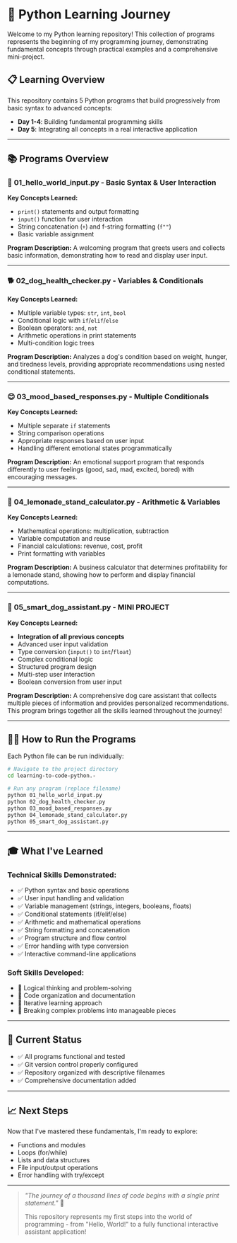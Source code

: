 # 🚀 Python Learning Journey

Welcome to my Python learning repository! This collection of programs represents the beginning of my programming journey, demonstrating fundamental concepts through practical examples and a comprehensive mini-project.

## 📋 Learning Overview

This repository contains 5 Python programs that build progressively from basic syntax to advanced concepts:

- **Day 1-4**: Building fundamental programming skills
- **Day 5**: Integrating all concepts in a real interactive application

---

## 📚 Programs Overview

### 🎯 **01_hello_world_input.py** - Basic Syntax & User Interaction
**Key Concepts Learned:**
- `print()` statements and output formatting
- `input()` function for user interaction
- String concatenation (`+`) and f-string formatting (`f""`)
- Basic variable assignment

**Program Description:**
A welcoming program that greets users and collects basic information, demonstrating how to read and display user input.

---

### 🐕 **02_dog_health_checker.py** - Variables & Conditionals
**Key Concepts Learned:**
- Multiple variable types: `str`, `int`, `bool`
- Conditional logic with `if`/`elif`/`else`
- Boolean operators: `and`, `not`
- Arithmetic operations in print statements
- Multi-condition logic trees

**Program Description:**
Analyzes a dog's condition based on weight, hunger, and tiredness levels, providing appropriate recommendations using nested conditional statements.

---

### 😊 **03_mood_based_responses.py** - Multiple Conditionals
**Key Concepts Learned:**
- Multiple separate `if` statements
- String comparison operations
- Appropriate responses based on user input
- Handling different emotional states programmatically

**Program Description:**
An emotional support program that responds differently to user feelings (good, sad, mad, excited, bored) with encouraging messages.

---

### 🍋 **04_lemonade_stand_calculator.py** - Arithmetic & Variables
**Key Concepts Learned:**
- Mathematical operations: multiplication, subtraction
- Variable computation and reuse
- Financial calculations: revenue, cost, profit
- Print formatting with variables

**Program Description:**
A business calculator that determines profitability for a lemonade stand, showing how to perform and display financial computations.

---

### 🤖 **05_smart_dog_assistant.py** - **MINI PROJECT**
**Key Concepts Learned:**
- **Integration of all previous concepts**
- Advanced user input validation
- Type conversion (`input()` to `int`/`float`)
- Complex conditional logic
- Structured program design
- Multi-step user interaction
- Boolean conversion from user input

**Program Description:**
A comprehensive dog care assistant that collects multiple pieces of information and provides personalized recommendations. This program brings together all the skills learned throughout the journey!

---

## 🏃‍♂️ How to Run the Programs

Each Python file can be run individually:

```bash
# Navigate to the project directory
cd learning-to-code-python.-

# Run any program (replace filename)
python 01_hello_world_input.py
python 02_dog_health_checker.py
python 03_mood_based_responses.py
python 04_lemonade_stand_calculator.py
python 05_smart_dog_assistant.py
```

---

## 🎓 What I've Learned

### Technical Skills Demonstrated:
- ✅ Python syntax and basic operations
- ✅ User input handling and validation
- ✅ Variable management (strings, integers, booleans, floats)
- ✅ Conditional statements (if/elif/else)
- ✅ Arithmetic and mathematical operations
- ✅ String formatting and concatenation
- ✅ Program structure and flow control
- ✅ Error handling with type conversion
- ✅ Interactive command-line applications

### Soft Skills Developed:
- 🧠 Logical thinking and problem-solving
- 📝 Code organization and documentation
- 🔄 Iterative learning approach
- 🎯 Breaking complex problems into manageable pieces

---

## 🚧 Current Status

- ✅ All programs functional and tested
- ✅ Git version control properly configured
- ✅ Repository organized with descriptive filenames
- ✅ Comprehensive documentation added

---

## 📈 Next Steps

Now that I've mastered these fundamentals, I'm ready to explore:
- Functions and modules
- Loops (for/while)
- Lists and data structures
- File input/output operations
- Error handling with try/except

---

> *"The journey of a thousand lines of code begins with a single print statement."* 🌟
>
> This repository represents my first steps into the world of programming - from "Hello, World!" to a fully functional interactive assistant application!
